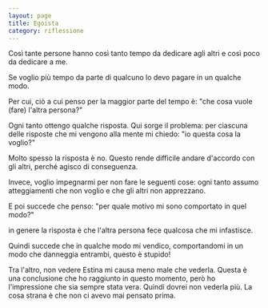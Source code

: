 ```yaml
--- 
layout: page
title: Egoista
category: riflessione
---
```


Così tante persone hanno così tanto tempo da dedicare agli altri e così poco da
dedicare a me. 

Se voglio più tempo da parte di qualcuno lo devo pagare in un qualche modo.

Per cui, ciò a cui penso per la maggior parte del tempo è: "che cosa vuole
(fare) l'altra persona?"

Ogni tanto ottengo qualche risposta. Qui sorge il problema: per ciascuna delle
risposte che mi vengono alla mente mi chiedo: "io questa cosa la voglio?"

Molto spesso la risposta è no. Questo rende difficile andare d'accordo con gli
altri, perché agisco di conseguenza.

Invece, voglio impegnarmi per non fare le seguenti cose: ogni tanto assumo
atteggiamenti che non voglio e che gli altri non apprezzano.

E poi succede che penso: "per quale motivo mi sono comportato in quel modo?"

in genere la risposta è che l'altra persona fece qualcosa che mi infastisce. 

Quindi succede che in qualche modo mi vendico, comportandomi in un modo che
danneggia entrambi, questo è stupido!  

Tra l'altro, non vedere Estina mi causa meno male che vederla. Questa è una
conclusione che ho raggiunto in questo momento, però ho l'impressione che sia
sempre stata vera. Quindi dovrei non vederla più. La cosa strana è che non ci
avevo mai pensato prima.
